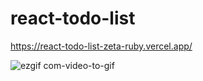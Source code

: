 # react-todo-list
https://react-todo-list-zeta-ruby.vercel.app/


![ezgif com-video-to-gif](https://github.com/murilobispo/react-todo-list/assets/112359490/9bd0aa3d-6e4b-440c-baa9-7fb8a9b4eb05)


